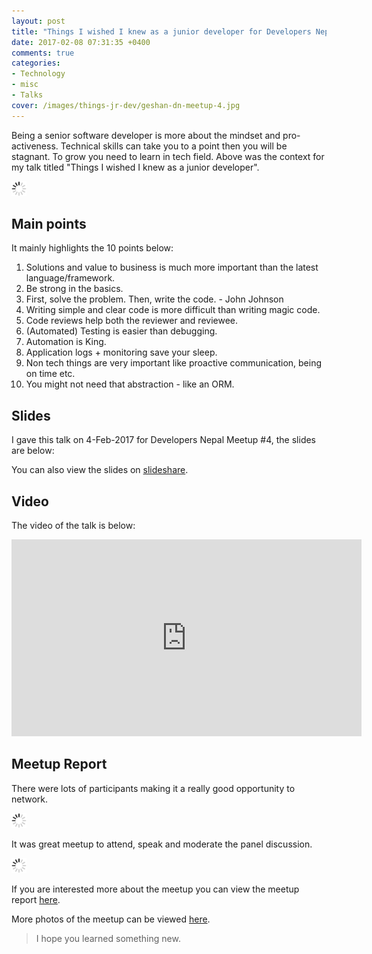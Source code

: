```yaml
---
layout: post
title: "Things I wished I knew as a junior developer for Developers Nepal Meetup #4 [Slides and Video]"
date: 2017-02-08 07:31:35 +0400
comments: true
categories:
- Technology
- misc
- Talks
cover: /images/things-jr-dev/geshan-dn-meetup-4.jpg
---
```


Being a senior software developer is more about the mindset and pro-activeness. Technical skills can take you to a point then you will be stagnant. To grow you need to learn in tech field. Above was the context for my talk titled "Things I wished I knew as a junior developer".  

<img class="center" src="/images/generic/loading.gif" data-echo="/images/things-jr-dev/geshan-dn-meetup-4.jpg" title="Me speaking about Things I wished I knew as a junior developer at DN Meetup 4" alt="Me speaking about Things I wished I knew as a junior developer at DN Meetup 4">

<!-- more -->

## Main points

It mainly highlights the 10 points below:

1. Solutions and value to business is much more important than the latest language/framework.
1. Be strong in the basics.
1. First, solve the problem. Then, write the code. - John Johnson
1. Writing simple and clear code is more difficult than writing magic code.
1. Code reviews help both the reviewer and reviewee.
1. (Automated) Testing is easier than debugging.
1. Automation is King.
1. Application logs + monitoring save your sleep.
1. Non tech things are very important like proactive communication, being on time etc.
1. You might not need that abstraction - like an ORM.

## Slides

I gave this talk on 4-Feb-2017 for Developers Nepal Meetup #4, the slides are below:

<script async class="speakerdeck-embed" data-id="faca53aa9c854cd682eb08b64ddb168a" data-ratio="1.77777777777778" src="//speakerdeck.com/assets/embed.js"></script>

You can also view the slides on [slideshare](http://www.slideshare.net/geshan/things-i-wished-i-knew-as-a-junior-developer).

## Video

The video of the talk is below:

<iframe width="560" height="315" src="https://www.youtube.com/embed/cLokEa545SY" frameborder="0" allowfullscreen></iframe>

## Meetup Report

There were lots of participants making it a really good opportunity to network.

<img class="center" src="/images/generic/loading.gif" data-echo="/images/things-jr-dev/dn-meetup-4-participants.jpg" title="Participants at DN Meetup 4" alt="Participants at DN Meetup 4">

It was great meetup to attend, speak and moderate the panel discussion.

<img class="center" src="/images/generic/loading.gif" data-echo="/images/things-jr-dev/dn-meetup-4-panelists.jpg" title="Open discussion panelists at DN Meetup 4" alt="Open discussion panelists at DN Meetup 4">

If you are interested more about the meetup you can view the meetup report [here](https://docs.google.com/document/d/1utAY2UyxNOzBKFbp8cfY4cbz6Np517_fVGO4VCVXdds/).

More photos of the meetup can be viewed [here](https://www.dropbox.com/sh/jeq76wzcaffg1ft/AABcnAJpd3Kk6HiEbt3XjgQ7a?dl=0).

> I hope you learned something new.
